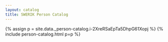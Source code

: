 ```yaml
---
layout: catalog
title: SWERIK Person Catalog
---
```

{% assign p = site.data._person-catalog.i-2XreRSaEpTa5DhpG61Xopj %}
{% include person-catalog.html p=p %}

